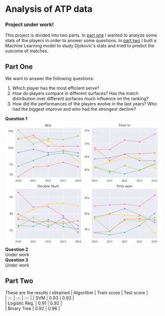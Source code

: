 # Analysis of ATP data  
### Project under work!  
  
This project is divided into two parts. In [part one](#Part-One) I wanted to analyze some stats of the players in order to answer some questions. In [part two](#Part-One) I built a Machine Learning model to study Djokovic's stats and tried to predict the outcome of matches.  

## Part One  
We want to answer the following questions:
1. Which player has the most efficient serve?
2. How do players compare in different surfaces? Has the match distribution over different surfaces much influence on the ranking?
3. How did the performances of the players evolve in the last years? Who had the biggest improve and who had the strongest decline?
  
**Question 1**
![Serve stats](analysis/figures/serve.png "Serve stats")
**Question 2**  
Under work  
**Question 3**  
Under work    

## Part Two
These are the results I obtained 
| Algorithm | Train score | Test score |  
| :-: | :-: | :-: |
| SVM | 0.93 | 0.93 |    
| Logistic Reg. | 0.91 | 0.92 |  
| Binary Tree | 0.92 | 0.96 |